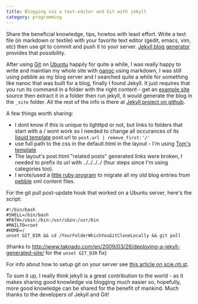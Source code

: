 ```yaml
---
title: Blogging via a text-editor and Git with jekyll
category: programming
---
```


Share the beneficial knowledge, tips, howtos with least effort. Write a text file (in markdown or textile) with your favorite text editor (gedit, emacs, vim, etc) then use git to commit and push it to your server. [Jekyll blog generator](http://wiki.github.com/mojombo/jekyll/) provides that possibility.

After using [Git](http://git-scm.com/) on [Ubuntu](http://www.ubuntu.com) happily for quite a while, I was really happy to write and maintian my whole site with [nanoc](http://nanoc.stoneship.org/) using markdown, I was still using pebble as my blog server and I searched quite a while for something like nanoc that was built for a blog, finally I found Jekyll. It just requires that you run its command in a folder with the right content - get an [example site](http://wiki.github.com/mojombo/jekyll/sites) source then extract it in a folder then run jekyll, it would generate the blog in the `_site` folder. All the rest of the info is there at [Jekyll project on github](http://wiki.github.com/mojombo/jekyll). 

A few things worth sharing:
- I dont know if this is unique to lighttpd or not, but links to folders that start with a / wont work so I needed to change all occurances of its [liquid template](http://wiki.github.com/tobi/liquid/liquid-for-designers) post.url to `post.url | remove_first:'/'`
- use full path to the css in the default.html in the layout - I'm using [Tom's template](http://github.com/mojombo/mojombo.github.com)
- The layout's post.html "related posts" generated links were broken, I needed to prefix its url with ../../../../ (four steps since I'm using categories too).
- I wrote/used a [little ruby program](http://www.clearevo.com/blog/files/pbj.rb) to migrate all my old blog entries from [pebble](http://www.pebble.sourceforge.net) xml content files.

For the git pull post-update hook that worked on a Ubuntu server, here's the script:

	#!/bin/bash
	#SHELL=/bin/bash
	#PATH=/sbin:/bin:/usr/sbin:/usr/bin
	#MAILTO=root
	#HOME=/
	unset GIT_DIR && cd /YourFolderWhichYouGitCloneLocally && git pull

(thanks to <http://www.taknado.com/en/2009/03/26/deploying-a-jekyll-generated-site/> for the `unset GIT_DIR` fix)

For info about how to setup git on your server see [this article on scie.nti.st](http://scie.nti.st/2007/11/14/hosting-git-repositories-the-easy-and-secure-way).

To sum it up, I really think jekyll is a great contribution to the world - as it makes sharing good knowledge via blogging much easier so, hopefully, more good knowledge can be shared for the benefit of mankind. Much thanks to the developers of Jekyll and Git!


